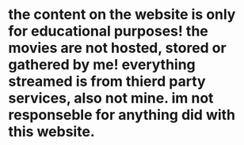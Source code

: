 # the content on the website is only for educational purposes! the movies are not hosted, stored or gathered by me! everything streamed is from thierd party services, also not mine. im not responseble for anything did with this website.

